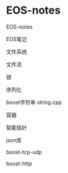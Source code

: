 # EOS-notes
EOS-notes

EOS笔记

文件系统

文件流

锁

序列化

boost字符串  string.cpp
 
容器

智能指针

json库

boost-tcp-udp

boost-http
